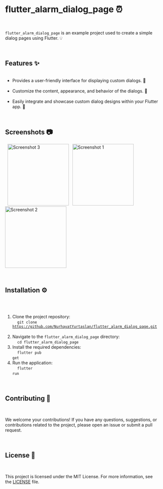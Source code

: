
<!DOCTYPE html>
<html>
<head>
</head>
<body>
  <h1>flutter_alarm_dialog_page ⏰</h1>
  <p><code>flutter_alarm_dialog_page</code> is an example project used to create a simple dialog pages using Flutter. 💡</p>
  
  
<h2>Features ✨</h2>
<ul>
  <li>Provides a user-friendly interface for displaying custom dialogs. 💬</li>
  <li>Customize the content, appearance, and behavior of the dialogs. 🎨</li>
  <li>Easily integrate and showcase custom dialog designs within your Flutter app. 📱</li>
</ul>
  <h2>Screenshots 📷</h2>
  <img src="https://github.com/NurhayatYurtaslan/flutter_alarm_dialog_page/assets/80510115/e6246b43-e0f1-4385-b2f4-0bc988f71c52" alt="Screenshot 3" width="200">
  <img src="https://github.com/NurhayatYurtaslan/flutter_alarm_dialog_page/assets/80510115/d709160a-0666-4574-aba4-63fae858a111" alt="Screenshot 1" width="200">
  <img src="https://github.com/NurhayatYurtaslan/flutter_alarm_dialog_page/assets/80510115/0008d614-18e3-4cb3-9e5b-d7ae4ed7cf2e" alt="Screenshot 2" width="200"> 

  <h2>Installation ⚙️</h2>
  <ol>
    <li>Clone the project repository:</li>
    <code>git clone https://github.com/NurhayatYurtaslan/flutter_alarm_dialog_page.git</code>
    <li>Navigate to the <code>flutter_alarm_dialog_page</code> directory:</li>
    <code>cd flutter_alarm_dialog_page</code>
    <li>Install the required dependencies:</li>
    <code>flutter pub get</code>
    <li>Run the application:</li>
    <code>flutter run</code>
  </ol> 

  <h2>Contributing 🤝</h2>
  <p>We welcome your contributions! If you have any questions, suggestions, or contributions related to the project, please open an issue or submit a pull request.</p> 

  <h2>License 📄</h2>
  <p>This project is licensed under the MIT License. For more information, see the <a href="LICENSE">LICENSE</a> file.</p>
</body>
</html>
